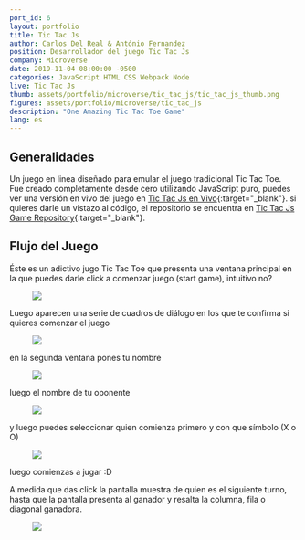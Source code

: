 ```yaml
---
port_id: 6
layout: portfolio
title: Tic Tac Js
author: Carlos Del Real & António Fernandez
position: Desarrollador del juego Tic Tac Js
company: Microverse
date: 2019-11-04 08:00:00 -0500
categories: JavaScript HTML CSS Webpack Node
live: Tic Tac Js
thumb: assets/portfolio/microverse/tic_tac_js/tic_tac_js_thumb.png
figures: assets/portfolio/microverse/tic_tac_js
description: "One Amazing Tic Tac Toe Game"
lang: es
---
```


## Generalidades

Un juego en linea diseñado para emular el juego tradicional Tic Tac Toe. Fue creado completamente desde cero utilizando JavaScript puro, puedes ver una versión en vivo del juego en [Tic Tac Js en Vivo](https://carloshdelreal.github.io/tic-tac-js/){:target="_blank"}. si quieres darle un vistazo al código, el repositorio se encuentra en [Tic Tac Js Game Repository](https://github.com/carloshdelreal/tic-tac-js){:target="_blank"}.

## Flujo del Juego

Éste es un adictivo jugo Tic Tac Toe que presenta una ventana principal en la que puedes darle click a comenzar juego (start game), intuitivo no?

<figure class="figure">
    <img src="{{ url }}/{{ page.figures }}/tic_tac_js_home.png">
</figure>

Luego aparecen una serie de cuadros de diálogo en los que te confirma si quieres comenzar el juego

<figure class="figure">
    <img src="{{ url }}/{{ page.figures }}/lets_play.png">
</figure>

en la segunda ventana pones tu nombre

<figure class="figure">
    <img src="{{ url }}/{{ page.figures }}/enter_name.png">
</figure>

luego el nombre de tu oponente

<figure class="figure">
    <img src="{{ url }}/{{ page.figures }}/enter_other.png">
</figure>

y luego puedes seleccionar quien comienza primero y con que símbolo (X o O)

<figure class="figure">
    <img src="{{ url }}/{{ page.figures }}/pick_symbol.png">
</figure>

luego comienzas a jugar :D

A medida que das click la pantalla muestra de quien es el siguiente turno, hasta que la pantalla presenta al ganador y resalta la columna, fila o diagonal ganadora.

<figure class="figure">
    <img src="{{ url }}/{{ page.figures }}/you_win.png">
</figure>
